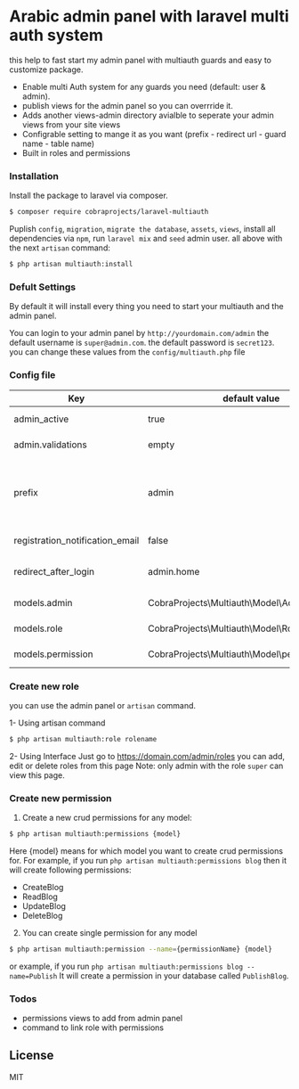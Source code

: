 # Arabic admin panel with laravel multi auth system

this help to fast start my admin panel with multiauth guards and easy to customize package.

  - Enable multi Auth system for any guards you need (default: user & admin).
  - publish views for the admin panel so you can overrride it.
  - Adds another views-admin directory avialble to seperate your admin views from your site views
  - Configrable setting to mange it as you want (prefix - redirect url - guard name - table name)
  - Built in roles and permissions

### Installation
Install the package to laravel via composer.

```sh
$ composer require cobraprojects/laravel-multiauth
```

Puplish `config`, `migration`, `migrate the database`, `assets`, `views`, install all dependencies via `npm`, run `laravel mix` and `seed` admin user.
all above with the next `artisan` command:

```sh
$ php artisan multiauth:install
```

### Defult Settings
By default it will install every thing you need to start your multiauth and the admin panel.

You can login to your admin panel by `http://yourdomain.com/admin`
the default username is `super@admin.com`.
the default password is `secret123`.
you can change these values from the `config/multiauth.php` file



### Config file

| Key | default value | action |
| ------ | ------ | ------ |
| admin_active | true | enable / disable the admin panel |
| admin.validations | empty | array for validate admin register form |
| prefix | admin | the prefix for your routes to access the admin panel (http://domain.com/`prefix`) this will also change the login email address super@ `prefix`.com |
| registration_notification_email | false | enable/disable notify new registerd admin via email |
| redirect_after_login | admin.home | the route name of your admin home page to redirect logged admis to it |
| models.admin | CobraProjects\Multiauth\Model\Admin::class | the admin class if you need to use your own |
| models.role | CobraProjects\Multiauth\Model\Role::class| the role class if you need to use your own |
| models.permission | CobraProjects\Multiauth\Model\permission::class| the permission class if you need to use your own |



### Create new role
you can use the admin panel or `artisan` command.

1- Using artisan command
```sh
$ php artisan multiauth:role rolename
```

2- Using Interface Just go to https://domain.com/admin/roles
you can add, edit or delete roles from this page
Note: only admin with the role `super` can view this page.

### Create new permission
1. Create a new crud permissions for any model:
```sh
$ php artisan multiauth:permissions {model}
```
Here {model} means for which model you want to create crud permissions for. For example, 
if you run `php artisan multiauth:permissions blog` then it will create following permissions:

- CreateBlog
- ReadBlog
- UpdateBlog
- DeleteBlog

2. You can create single permission for any model
```sh
$ php artisan multiauth:permission --name={permissionName} {model}
```
or example, if you run `php artisan multiauth:permissions blog --name=Publish` It will create a permission in your database called `PublishBlog`.


### Todos

 - permissions views to add from admin panel
 - command to link role with permissions

License
----
MIT
